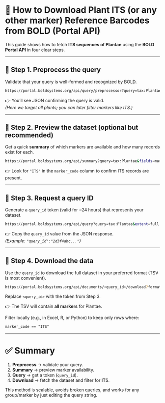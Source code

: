# 📖 How to Download Plant ITS (or any other marker) Reference Barcodes from BOLD (Portal API)

This guide shows how to fetch **ITS sequences of Plantae** using the **BOLD Portal API** in four clear steps.

---

## 🔹 Step 1. Preprocess the query

Validate that your query is well-formed and recognized by BOLD.

```bash
https://portal.boldsystems.org/api/query/preprocessor?query=tax:Plantae
```

👉 You’ll see JSON confirming the query is valid.  
*(Here we target all plants; you can later filter markers like ITS.)*

---

## 🔹 Step 2. Preview the dataset (optional but recommended)

Get a quick **summary** of which markers are available and how many records exist for each.

```bash
https://portal.boldsystems.org/api/summary?query=tax:Plantae&fields=marker_code,specimens
```

👉 Look for `"ITS"` in the `marker_code` column to confirm ITS records are present.

---

## 🔹 Step 3. Request a query ID

Generate a `query_id` token (valid for ~24 hours) that represents your dataset.

```bash
https://portal.boldsystems.org/api/query?query=tax:Plantae&extent=full
```

👉 Copy the `query_id` value from the JSON response.  
*(Example: `"query_id":"2d3f4abc..."`)*

---

## 🔹 Step 4. Download the data

Use the `query_id` to download the full dataset in your preferred format (TSV is most convenient).

```bash
https://portal.boldsystems.org/api/documents/<query_id>/download?format=tsv
```

Replace `<query_id>` with the token from Step 3.  

👉 The TSV will contain **all markers** for Plantae.  

Filter locally (e.g., in Excel, R, or Python) to keep only rows where:

```
marker_code == "ITS"
```

---

# ✅ Summary

1. **Preprocess** → validate your query.  
2. **Summary** → preview marker availability.  
3. **Query** → get a token (`query_id`).  
4. **Download** → fetch the dataset and filter for ITS.  

This method is scalable, avoids broken queries, and works for any group/marker by just editing the query string.
